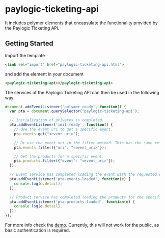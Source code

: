 paylogic-ticketing-api
================

It includes polymer elements that encapsulate the functionality provided by the Paylogic Ticketing API.

## Getting Started

Import the template

```html
<link rel="import" href="paylogic-ticketing-api.html">
```

and add the element in your document

```html
<paylogic-ticketing-api></paylogic-ticketing-api>
```

The services of the Paylogic Ticketing API can then be used in the following way.

```javascript
document.addEventListener('polymer-ready', function() {
  var pta = document.querySelector('paylogic-ticketing-api');

  // Initialization of privates is completed.
  pta.addEventListener('init-ready', function() {
    // Use the event uri to get a specific event.
    pta.events.get("<event_uri>");

    // Or use the event uri in the filter method. This has the same result as the previous example.
    pta.events.filter({"uri": "<event_uri>"});

    // Get the products for a specific event.
    pta.products.filter({"event": "<event_uri>"});
  });

  // Event service has completed loading the event with the requested uid.
  pta.addEventListener('pta-events-loaded', function(e) {
    console.log(e.detail);
  });

  // Product service has completed loading the products for the specified event.
  pta.addEventListener('pta-products-loaded', function(e) {
    console.log(e.detail);
  });
});
```

For more info check the [demo](https://github.com/spirosikmd/paylogic-ticketing-api/blob/master/demo.html). Currently,
this will not work for the public, as basic authentication is required.
